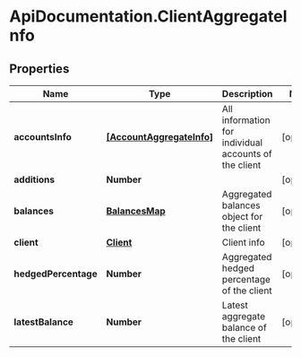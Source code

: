 # ApiDocumentation.ClientAggregateInfo

## Properties
Name | Type | Description | Notes
------------ | ------------- | ------------- | -------------
**accountsInfo** | [**[AccountAggregateInfo]**](AccountAggregateInfo.md) | All information for individual accounts of the client | [optional] 
**additions** | **Number** |  | [optional] 
**balances** | [**BalancesMap**](BalancesMap.md) | Aggregated balances object for the client | [optional] 
**client** | [**Client**](Client.md) | Client info | [optional] 
**hedgedPercentage** | **Number** | Aggregated hedged percentage of the client | [optional] 
**latestBalance** | **Number** | Latest aggregate balance of the client | [optional] 


